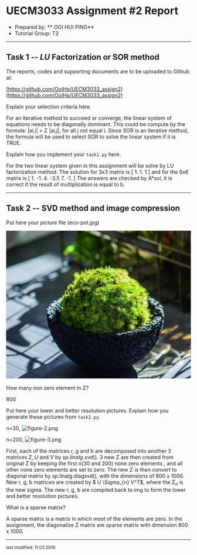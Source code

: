 UECM3033 Assignment #2 Report
========================================================

- Prepared by: ** OOI HUI PING**
- Tutorial Group: T2

--------------------------------------------------------

## Task 1 --  $LU$ Factorization or SOR method

The reports, codes and supporting documents are to be uploaded to Github at: 

[https://github.com/OoiHp/UECM3033_assign2](https://github.com/OoiHp/UECM3033_assign2)

Explain your selection criteria here.

For an iterative method to succeed or converge, the linear system of equations needs to be diagonally dominant. This could be compute by the formula: |ai,i| > $\Sigma$ |ai,j|, for all j not equal i. Since SOR is an iterative method, the formula will be used to select SOR to solve the linear system if it is TRUE.

Explain how you implement your `task1.py` here.

For the two linear system given in this assignment will be solve by LU factorization method.
The solution for 3x3 matrix is [ 1.  1.  1.] and for the 6x6 matrix is [ 1.  -1.   4.  -3.5  7.  -1. ]
The answers are checked by A*sol, it is correct if the result of multiplication is equal to b.

---------------------------------------------------------

## Task 2 -- SVD method and image compression

Put here your picture file (eco-pot.jpg)

![eco-pot.jpg](eco-pot.jpg)

How many non zero element in $\Sigma$?

800

Put here your lower and better resolution pictures. Explain how you generate these pictures from `task2.py`.

n=30, ![figure-2.png](figure-2.png)

n=200,  ![figure-3.png](figure-3.png)

First, each of the matrices r, g and b are decomposed into another 3 matrices $\Sigma, U$ and $V$ by $sp.linalg.svd()$. 3 new $\Sigma$ are then created from original $\Sigma$ by keeping the first n(30 and 200) none zero elements , and all other none zero elements are set to zero. The new $\Sigma$ is then convert to diagonal matrix by sp.linalg.diagsvd(), with the dimensions of 800 x 1000. New r, g, b matrices are created by $ U \Sigma_{n} V^T$, where the $\Sigma_{n}$ is the new sigma. The new r, g, b are compiled back to img to form the lower and better resolution pictures.

What is a sparse matrix?

A sparse matrix is a matrix in which most of the elements are zero.
In the assignment, the diagonalize $\Sigma$ matrix are sparse matrix with dimension 800 x 1000.

-----------------------------------

<sup>last modified: 11.03.2016</sup>